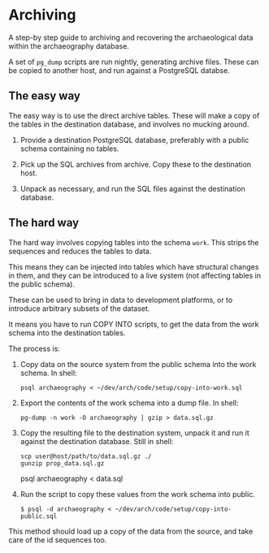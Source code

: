Archiving
=========

A step-by step guide to archiving and recovering the archaeological
data within the archaeography database.

A set of `pg_dump` scripts are run nightly, generating archive
files. These can be copied to another host, and run against a
PostgreSQL databse.



The easy way
------------

The easy way is to use the direct archive tables. These will make a
copy of the tables in the destination database, and involves no
mucking around.

1.  Provide a destination PostgreSQL database, preferably with a
    public schema containing no tables.

1.  Pick up the SQL archives from archive. Copy these to the
    destination host.

1.  Unpack as necessary, and run the SQL files against the destination
    database.



The hard way
------------

The hard way involves copying tables into the schema `work`. This
strips the sequences and reduces the tables to data. 

This means they can be injected into tables which have structural
changes in them, and they can be introduced to a live system (not
affecting tables in the public schema).

These can be used to bring in data to development platforms, or to
introduce arbitrary subsets of the dataset. 

It means you have to run COPY INTO scripts, to get the data from the
work schema into the destination tables.

The process is:

1.  Copy data on the source system from the public schema into the
    work schema. In shell:

        psql archaeography < ~/dev/arch/code/setup/copy-into-work.sql

2.  Export the contents of the work schema into a dump file. In shell: 

        pg-dump -n work -O archaeography | gzip > data.sql.gz

3.  Copy the resulting file to the destination system, unpack it and
    run it against the destination database. Still in shell:

        scp user@host/path/to/data.sql.gz ./
        gunzip prop_data.sql.gz
	psql archaeography < data.sql

4.  Run the script to copy these values from the work schema into public.

        $ psql -d archaeography < ~/dev/arch/code/setup/copy-into-public.sql

This method should load up a copy of the data from the source, and
take care of the id sequences too.